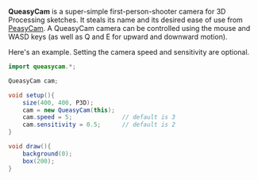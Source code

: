 **QueasyCam** is a super-simple first-person-shooter camera for 3D Processing sketches. It steals its name and its desired ease of use from [PeasyCam](http://mrfeinberg.com/peasycam/). A QueasyCam camera can be controlled using the mouse and WASD keys (as well as Q and E for upward and downward motion).

Here's an example. Setting the camera speed and sensitivity are optional.

```java
import queasycam.*;

QueasyCam cam;

void setup(){
	size(400, 400, P3D);
	cam = new QueasyCam(this);
	cam.speed = 5;              // default is 3
	cam.sensitivity = 0.5;      // default is 2
}

void draw(){
	background(0);
	box(200);
}
```
